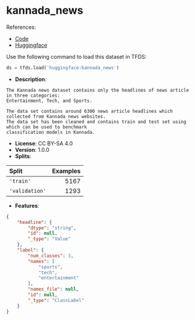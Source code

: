 # kannada_news

References:

*   [Code](https://github.com/huggingface/datasets/blob/master/datasets/kannada_news)
*   [Huggingface](https://huggingface.co/datasets/kannada_news)



Use the following command to load this dataset in TFDS:

```python
ds = tfds.load('huggingface:kannada_news')
```

*   **Description**:

```
The Kannada news dataset contains only the headlines of news article in three categories:
Entertainment, Tech, and Sports.

The data set contains around 6300 news article headlines which collected from Kannada news websites.
The data set has been cleaned and contains train and test set using which can be used to benchmark
classification models in Kannada.
```

*   **License**: CC BY-SA 4.0
*   **Version**: 1.0.0
*   **Splits**:

Split  | Examples
:----- | -------:
`'train'` | 5167
`'validation'` | 1293

*   **Features**:

```json
{
    "headline": {
        "dtype": "string",
        "id": null,
        "_type": "Value"
    },
    "label": {
        "num_classes": 3,
        "names": [
            "sports",
            "tech",
            "entertainment"
        ],
        "names_file": null,
        "id": null,
        "_type": "ClassLabel"
    }
}
```


